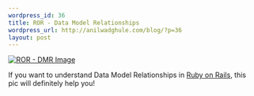 ```yaml
--- 
wordpress_id: 36
title: ROR - Data Model Relationships
wordpress_url: http://anilwadghule.com/blog/?p=36
layout: post
---
```

<p><a href="http://mboffin.com/stuff/ruby-on-rails-data-relationships.png" atomicselection="true"><img style="margin: 0px 10px 0px 0px;" alt="ROR - DMR Image" src="http://img88.imageshack.us/img88/5958/rubyonrailsdatarelationshipsminiun8.png" /></a> </p> <p>If you want to understand Data Model Relationships in <a href="http://rubyonrails.org/" target="_blank">Ruby on Rails</a>, this pic will definitely help you!</p>
